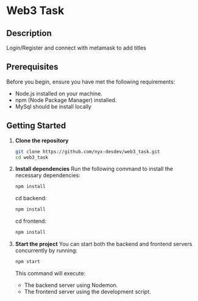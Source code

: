 # Web3 Task

## Description
Login/Register and connect with metamask to add titles

## Prerequisites
Before you begin, ensure you have met the following requirements:
- Node.js installed on your machine.
- npm (Node Package Manager) installed.
- MySql should be install locally

## Getting Started

1. **Clone the repository**
   ```bash
   git clone https://github.com/nyx-desdev/web3_task.git
   cd web3_task
   ```

2. **Install dependencies**
   Run the following command to install the necessary dependencies:
   ```bash
   npm install
   ```

   cd backend:
   ```bash
   npm install
   ```

   cd frontend:
   ```bash
   npm install
   ```

3. **Start the project**
   You can start both the backend and frontend servers concurrently by running:
   ```bash
   npm start
   ```

   This command will execute:
   - The backend server using Nodemon.
   - The frontend server using the development script.


